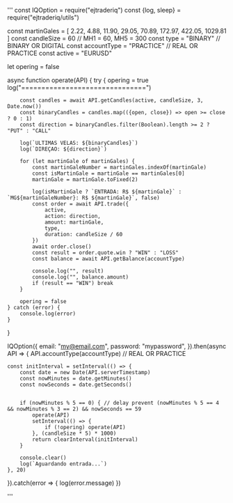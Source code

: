 '''
const IQOption = require("ejtraderiq")
const {log, sleep} = require("ejtraderiq/utils")

const martinGales = [
	2.22,
	4.88,
	11.90,
	29.05,
	70.89,
	172.97,
	422.05,
	1029.81
]
const candleSize = 60 // MH1 = 60, MH5 = 300
const type = "BINARY" // BINARY OR DIGITAL
const accountType = "PRACTICE" // REAL OR PRACTICE
const active = "EURUSD"

let opering = false

async function operate(API) {
	try {
		opering = true
		log("===============================")

		const candles = await API.getCandles(active, candleSize, 3, Date.now())
		const binaryCandles = candles.map(({open, close}) => open >= close ? 0 : 1)
		const direction = binaryCandles.filter(Boolean).length >= 2 ? "PUT" : "CALL"

		log(`ULTIMAS VELAS: ${binaryCandles}`)
		log(`DIREÇAO: ${direction}`)

		for (let martinGale of martinGales) {
			const martinGaleNumber = martinGales.indexOf(martinGale)
			const isMartinGale = martinGale == martinGales[0]
			martinGale = martinGale.toFixed(2)

			log(isMartinGale ? `ENTRADA: R$ ${martinGale}` : `MG${martinGaleNumber}: R$ ${martinGale}`, false)
			const order = await API.trade({
				active,
				action: direction,
				amount: martinGale,
				type,
				duration: candleSize / 60
			})
			await order.close()
			const result = order.quote.win ? "WIN" : "LOSS"
			const balance = await API.getBalance(accountType)
			
			console.log("", result)
			console.log("", balance.amount)
			if (result == "WIN") break
		}

		opering = false
	} catch (error) {
		console.log(error)
	}
}


IQOption({
	email: "my@email.com",
	password: "mypassword",
}).then(async API => {
	API.accountType(accountType) // REAL OR PRACTICE
	

	const initInterval = setInterval(() => {
		const date = new Date(API.serverTimestamp)
		const nowMinutes = date.getMinutes()
		const nowSeconds = date.getSeconds()
		
		
		if (nowMinutes % 5 == 0) { // delay prevent (nowMinutes % 5 == 4 && nowMinutes % 3 == 2) && nowSeconds == 59
			operate(API)
			setInterval(() => {
				if (!opering) operate(API)
			}, (candleSize * 5) * 1000)
			return clearInterval(initInterval)
		}

		console.clear()
		log(`Aguardando entrada...`)
	}, 20)
}).catch(error => {
	log(error.message)
})

'''
